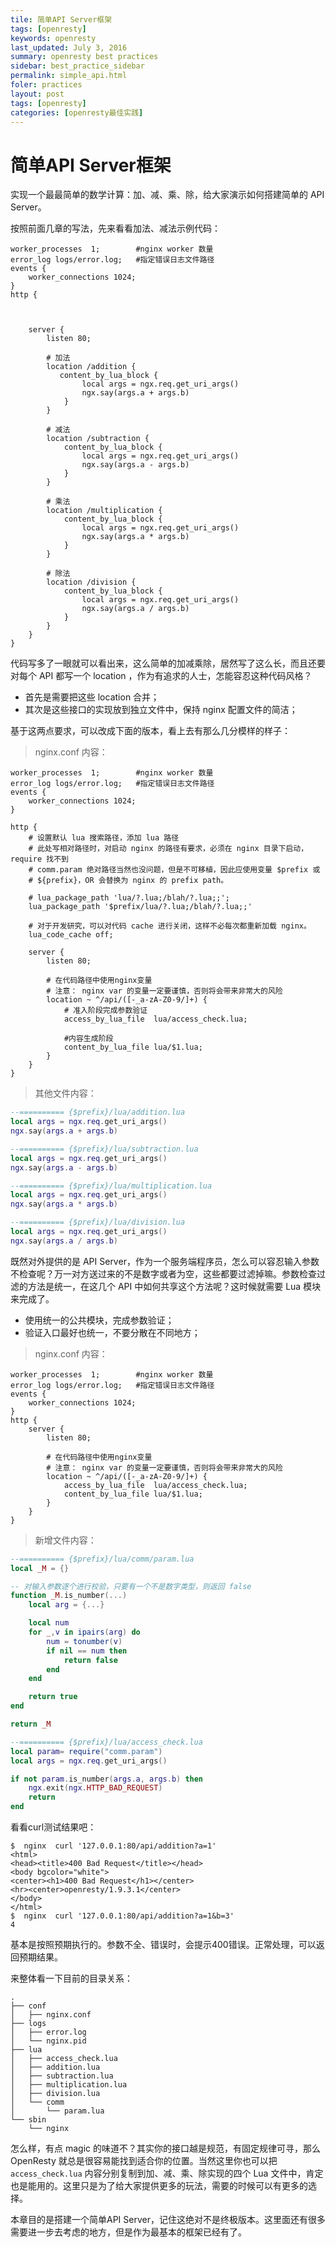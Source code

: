 ```yaml
---
tile: 简单API Server框架
tags: [openresty]
keywords: openresty
last_updated: July 3, 2016
summary: openresty best practices
sidebar: best_practice_sidebar
permalink: simple_api.html
foler: practices
layout: post
tags: [openresty]
categories: [openresty最佳实践]
---
```

# 简单API Server框架

实现一个最最简单的数学计算：加、减、乘、除，给大家演示如何搭建简单的 API Server。

按照前面几章的写法，先来看看加法、减法示例代码：

```nginx
worker_processes  1;        #nginx worker 数量
error_log logs/error.log;   #指定错误日志文件路径
events {
    worker_connections 1024;
}
http {



    server {
        listen 80;

        # 加法
        location /addition {
           content_by_lua_block {
                local args = ngx.req.get_uri_args()
                ngx.say(args.a + args.b)
            }
        }

        # 减法
        location /subtraction {
            content_by_lua_block {
                local args = ngx.req.get_uri_args()
                ngx.say(args.a - args.b)
            }
        }

        # 乘法
        location /multiplication {
            content_by_lua_block {
                local args = ngx.req.get_uri_args()
                ngx.say(args.a * args.b)
            }
        }

        # 除法
        location /division {
            content_by_lua_block {
                local args = ngx.req.get_uri_args()
                ngx.say(args.a / args.b)
            }
        }
    }
}
```

代码写多了一眼就可以看出来，这么简单的加减乘除，居然写了这么长，而且还要对每个 API 都写一个 location ，作为有追求的人士，怎能容忍这种代码风格？

* 首先是需要把这些 location 合并；
* 其次是这些接口的实现放到独立文件中，保持 nginx 配置文件的简洁；

基于这两点要求，可以改成下面的版本，看上去有那么几分模样的样子：

> nginx.conf 内容：

```nginx
worker_processes  1;        #nginx worker 数量
error_log logs/error.log;   #指定错误日志文件路径
events {
    worker_connections 1024;
}

http {
    # 设置默认 lua 搜索路径，添加 lua 路径
    # 此处写相对路径时，对启动 nginx 的路径有要求，必须在 nginx 目录下启动，require 找不到
    # comm.param 绝对路径当然也没问题，但是不可移植，因此应使用变量 $prefix 或 
    # ${prefix}，OR 会替换为 nginx 的 prefix path。
    
    # lua_package_path 'lua/?.lua;/blah/?.lua;;';
    lua_package_path '$prefix/lua/?.lua;/blah/?.lua;;'

    # 对于开发研究，可以对代码 cache 进行关闭，这样不必每次都重新加载 nginx。
    lua_code_cache off;

    server {
        listen 80;

        # 在代码路径中使用nginx变量
        # 注意： nginx var 的变量一定要谨慎，否则将会带来非常大的风险
        location ~ ^/api/([-_a-zA-Z0-9/]+) {
            # 准入阶段完成参数验证
            access_by_lua_file  lua/access_check.lua;

            #内容生成阶段
            content_by_lua_file lua/$1.lua;
        }
    }
}
```
> 其他文件内容：

```lua
--========== {$prefix}/lua/addition.lua
local args = ngx.req.get_uri_args()
ngx.say(args.a + args.b)

--========== {$prefix}/lua/subtraction.lua
local args = ngx.req.get_uri_args()
ngx.say(args.a - args.b)

--========== {$prefix}/lua/multiplication.lua
local args = ngx.req.get_uri_args()
ngx.say(args.a * args.b)

--========== {$prefix}/lua/division.lua
local args = ngx.req.get_uri_args()
ngx.say(args.a / args.b)
```

既然对外提供的是 API Server，作为一个服务端程序员，怎么可以容忍输入参数不检查呢？万一对方送过来的不是数字或者为空，这些都要过滤掉嘛。参数检查过滤的方法是统一，在这几个 API 中如何共享这个方法呢？这时候就需要 Lua 模块来完成了。

* 使用统一的公共模块，完成参数验证；
* 验证入口最好也统一，不要分散在不同地方；

> nginx.conf 内容：

```nginx
worker_processes  1;        #nginx worker 数量
error_log logs/error.log;   #指定错误日志文件路径
events {
    worker_connections 1024;
}
http {
    server {
        listen 80;

        # 在代码路径中使用nginx变量
        # 注意： nginx var 的变量一定要谨慎，否则将会带来非常大的风险
        location ~ ^/api/([-_a-zA-Z0-9/]+) {
            access_by_lua_file  lua/access_check.lua;
            content_by_lua_file lua/$1.lua;
        }
    }
}
```

> 新增文件内容：

```lua
--========== {$prefix}/lua/comm/param.lua
local _M = {}

-- 对输入参数逐个进行校验，只要有一个不是数字类型，则返回 false
function _M.is_number(...)
    local arg = {...}

    local num
    for _,v in ipairs(arg) do
        num = tonumber(v)
        if nil == num then
            return false
        end
    end

    return true
end

return _M

--========== {$prefix}/lua/access_check.lua
local param= require("comm.param")
local args = ngx.req.get_uri_args()

if not param.is_number(args.a, args.b) then
    ngx.exit(ngx.HTTP_BAD_REQUEST)
    return
end
```

看看curl测试结果吧：

```shell
$  nginx  curl '127.0.0.1:80/api/addition?a=1'
<html>
<head><title>400 Bad Request</title></head>
<body bgcolor="white">
<center><h1>400 Bad Request</h1></center>
<hr><center>openresty/1.9.3.1</center>
</body>
</html>
$  nginx  curl '127.0.0.1:80/api/addition?a=1&b=3'
4
```

基本是按照预期执行的。参数不全、错误时，会提示400错误。正常处理，可以返回预期结果。

来整体看一下目前的目录关系：

```
.
├── conf
│   ├── nginx.conf
├── logs
│   ├── error.log
│   └── nginx.pid
├── lua
│   ├── access_check.lua
│   ├── addition.lua
│   ├── subtraction.lua
│   ├── multiplication.lua
│   ├── division.lua
│   └── comm
│       └── param.lua
└── sbin
    └── nginx
```

怎么样，有点 magic 的味道不？其实你的接口越是规范，有固定规律可寻，那么 OpenResty 就总是很容易能找到适合你的位置。当然这里你也可以把 `access_check.lua` 内容分别复制到加、减、乘、除实现的四个 Lua 文件中，肯定也是能用的。这里只是为了给大家提供更多的玩法，需要的时候可以有更多的选择。

本章目的是搭建一个简单API Server，记住这绝对不是终极版本。这里面还有很多需要进一步去考虑的地方，但是作为最基本的框架已经有了。
